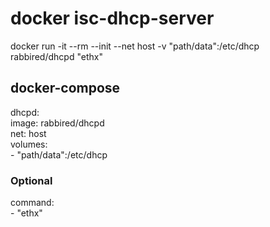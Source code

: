# docker isc-dhcp-server

docker run -it --rm --init --net host -v "path/data":/etc/dhcp rabbired/dhcpd "ethx"

## docker-compose
  
dhcpd:  
  image: rabbired/dhcpd  
  net: host  
  volumes:  
    - "path/data":/etc/dhcp  
### Optional  
  command:  
    - "ethx"  
